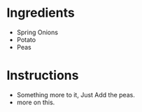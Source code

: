 # Ingredients
- Spring Onions
- Potato
- Peas
# Instructions
- Something more to it, Just Add the peas. 
- more on this.
